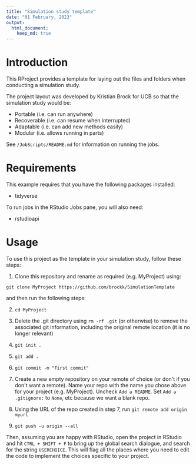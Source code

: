 ```yaml
---
title: "Simulation study template"
date: "01 February, 2023"
output: 
  html_document:
    keep_md: true
---
```




# Introduction
This RProject provides a template for laying out the files and folders when conducting a simulation study.

The project layout was developed by Kristian Brock for UCB so that the simulation study would be:

* Portable (i.e. can run anywhere)
* Recoverable (i.e. can resume when interrupted)
* Adaptable (i.e. can add new methods easily)
* Modular (i.e. allows running in parts)

See `/JobScripts/README.md` for information on running the jobs.

# Requirements
This example requires that you have the following packages installed:

* tidyverse

To run jobs in the RStudio Jobs pane, you will also need:

* rstudioapi

# Usage
To use this project as the template in your simulation study, follow these steps:

1. Clone this repository and rename as required (e.g. MyProject) using:

`git clone MyProject https://github.com/brockk/SimulationTemplate`

and then run the following steps:

2. `cd MyProject`

3. Delete the .git directory using `rm -rf .git` (or otherwise) to remove the associated git information, including the original remote location (it is no longer relevant)

4. `git init .`

5. `git add .`

6. `git commit -m "First commit"`

7. Create a new empty repository on your remote of choice (or don't if you don't want a remote). Name your repo with the name you chose above for your project (e.g. MyProject). Uncheck `Add a README`. Set `Add a .gitignore:` to `None`, etc because we want a blank repo.

8. Using the URL of the repo created in step 7, run `git remote add origin myurl`

9. `git push -u origin --all`

Then, assuming you are happy with RStudio, open the project in RStudio and hit `CTRL + SHIFT + F` to bring up the global search dialogue, and search for the string `USERCHOICE`.
This will flag all the places where you need to edit the code to implement the choices specific to your project.
